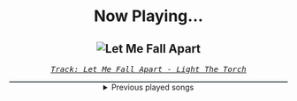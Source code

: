 <div align="center"> 
<h1>Now Playing...</h1>

![Let Me Fall Apart](https://i.scdn.co/image/ab67616d00001e02e7bdb09c822252c93e3f9a57)
--
_<samp><a href="https://open.spotify.com/track/2NT3vBkWwhfob1dtxY68uV">Track: Let Me Fall Apart - Light The Torch</a></samp>_

<div style="border: 1px #4B5054 solid"></div>
<details>
  <summary>
    Previous played songs
  </summary>
  <table>
    <thead>
      <tr>
        <th>
          Artist
        </th>
        <th>
          Song
        </th>
        <th>
          Link
        </th>
      </tr>
    </thead>
    <tbody>
      <tr><td>Light The Torch</td><td>Let Me Fall Apart</td><td><a href="https://open.spotify.com/track/2NT3vBkWwhfob1dtxY68uV">https://open.spotify.com/track/2NT3vBkWwhfob1dtxY68uV</a></td></tr><tr><td>Of Mice & Men</td><td>Obsolete</td><td><a href="https://open.spotify.com/track/0FCY8j3JRrZ2ynRUdMK9pS">https://open.spotify.com/track/0FCY8j3JRrZ2ynRUdMK9pS</a></td></tr><tr><td>We Came As Romans</td><td>Carry the Weight</td><td><a href="https://open.spotify.com/track/17aUTUaDHrwv49PViccjy9">https://open.spotify.com/track/17aUTUaDHrwv49PViccjy9</a></td></tr><tr><td>We Came As Romans</td><td>Plagued</td><td><a href="https://open.spotify.com/track/6xC8tcFBMMjJIyfPw66lDF">https://open.spotify.com/track/6xC8tcFBMMjJIyfPw66lDF</a></td></tr><tr><td>Palisades</td><td>Through Hell</td><td><a href="https://open.spotify.com/track/26HE6AP6CmJDhkyGRYrSht">https://open.spotify.com/track/26HE6AP6CmJDhkyGRYrSht</a></td></tr><tr><td>Dead Poetic</td><td>New Medicines</td><td><a href="https://open.spotify.com/track/2UMuVwCwPUdTmAYYgd88Fg">https://open.spotify.com/track/2UMuVwCwPUdTmAYYgd88Fg</a></td></tr><tr><td>Phinehas</td><td>Eternally Apart</td><td><a href="https://open.spotify.com/track/0S2Fkr2mysU2alHf7gwi17">https://open.spotify.com/track/0S2Fkr2mysU2alHf7gwi17</a></td></tr><tr><td>Currents</td><td>Better Days</td><td><a href="https://open.spotify.com/track/1BqzzWlA868p8J5VIbp50A">https://open.spotify.com/track/1BqzzWlA868p8J5VIbp50A</a></td></tr><tr><td>Atreyu</td><td>Drowning</td><td><a href="https://open.spotify.com/track/1knxUcq12YCES1O1Q6ImCY">https://open.spotify.com/track/1knxUcq12YCES1O1Q6ImCY</a></td></tr><tr><td>Light The Torch</td><td>Death of Me</td><td><a href="https://open.spotify.com/track/2gSFkajNcVKqe0CtmSawnm">https://open.spotify.com/track/2gSFkajNcVKqe0CtmSawnm</a></td></tr><tr><td>The Ghost Inside</td><td>Earn It</td><td><a href="https://open.spotify.com/track/1dEDi8paa8WJCnt42Rkb8W">https://open.spotify.com/track/1dEDi8paa8WJCnt42Rkb8W</a></td></tr><tr><td>Motionless In White</td><td>Cyberhex</td><td><a href="https://open.spotify.com/track/2vNUATEUKbavRo2gMjHs2S">https://open.spotify.com/track/2vNUATEUKbavRo2gMjHs2S</a></td></tr><tr><td>Atreyu</td><td>Watch Me Burn</td><td><a href="https://open.spotify.com/track/52HjwNVAoDmpawoYGYfG3p">https://open.spotify.com/track/52HjwNVAoDmpawoYGYfG3p</a></td></tr><tr><td>NOVELISTS</td><td>Terrorist</td><td><a href="https://open.spotify.com/track/6kvQe0HWLETwLcsmn8ceIf">https://open.spotify.com/track/6kvQe0HWLETwLcsmn8ceIf</a></td></tr><tr><td>Motionless In White</td><td>Scoring The End Of The World (feat. Mick Gordon)</td><td><a href="https://open.spotify.com/track/0Tkgl0sQyr6QO0IGmS8aa5">https://open.spotify.com/track/0Tkgl0sQyr6QO0IGmS8aa5</a></td></tr><tr><td>As I Lay Dying</td><td>Blinded</td><td><a href="https://open.spotify.com/track/2HdjEa5BP2VACt1velDTIk">https://open.spotify.com/track/2HdjEa5BP2VACt1velDTIk</a></td></tr><tr><td>Kingdom Of Giants</td><td>Bleach</td><td><a href="https://open.spotify.com/track/5S7EeRgYr2T5EqqHhxY6YD">https://open.spotify.com/track/5S7EeRgYr2T5EqqHhxY6YD</a></td></tr><tr><td>Story Of The Year</td><td>War</td><td><a href="https://open.spotify.com/track/1ED1SD4TRK5NprtJ837Eaa">https://open.spotify.com/track/1ED1SD4TRK5NprtJ837Eaa</a></td></tr><tr><td>Currents</td><td>Monsters</td><td><a href="https://open.spotify.com/track/0FnNvh5Azabpbfb7xSmZpj">https://open.spotify.com/track/0FnNvh5Azabpbfb7xSmZpj</a></td></tr><tr><td>The Word Alive</td><td>Fade Away</td><td><a href="https://open.spotify.com/track/52vrlTWUHnIfLExH4CTndO">https://open.spotify.com/track/52vrlTWUHnIfLExH4CTndO</a></td></tr>
    </tbody>
  </table>
</details>

</div>
